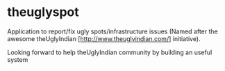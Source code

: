 theuglyspot
===========

Application to report/fix ugly spots/infrastructure issues (Named after the awesome theUglyIndian 
[http://www.theuglyindian.com/] initiative). 

Looking forward to help theUglyIndian community by building an useful system

